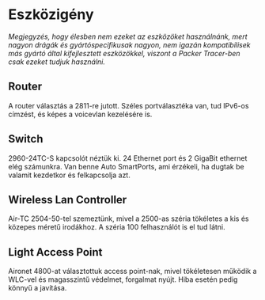 # Eszközigény

*Megjegyzés, hogy élesben nem ezeket az eszközöket használnánk, mert nagyon drágák és gyártóspecifikusak nagyon, nem igazán kompatibilisek más gyártó által kifejlesztett eszközökkel, viszont a Packer Tracer-ben csak ezeket tudjuk használni.*

## Router

A router választás a 2811-re jutott.
Széles portválasztéka van, tud IPv6-os címzést, és képes a voicevlan kezelésére is.

## Switch

2960-24TC-S kapcsolót néztük ki.
24 Ethernet port és 2 GigaBit ethernet elég számunkra.
Van benne Auto SmartPorts, ami érzékeli, ha dugtak be valamit kezdetkor és felkapcsolja azt. 

## Wireless Lan Controller

Air-TC 2504-50-tel szemeztünk, mivel a 2500-as széria tökéletes a kis és közepes méretű irodákhoz.
A széria 100 felhasználót is el tud látni.

## Light Access Point

Aironet 4800-at választottuk access point-nak, mivel tökéletesen működik a WLC-vel és magasszintű védelmet, forgalmat nyújt. Hiba esetén pedig könnyű a javítása.